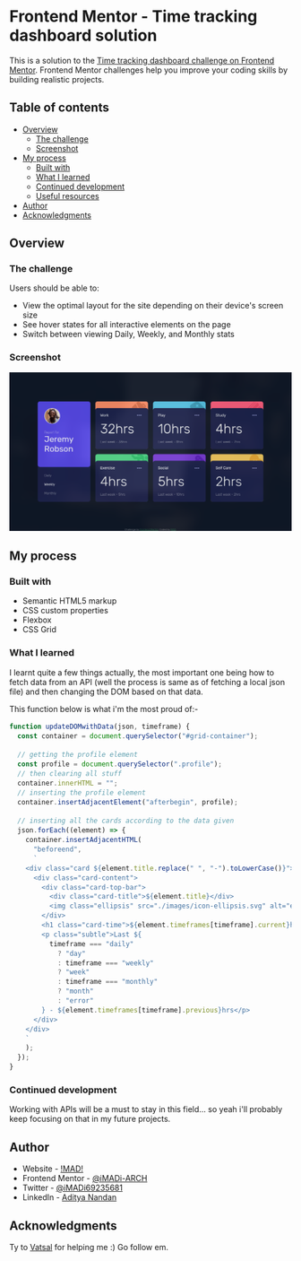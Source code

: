 # Frontend Mentor - Time tracking dashboard solution

This is a solution to the [Time tracking dashboard challenge on Frontend Mentor](https://www.frontendmentor.io/challenges/time-tracking-dashboard-UIQ7167Jw). Frontend Mentor challenges help you improve your coding skills by building realistic projects.

## Table of contents

- [Overview](#overview)
  - [The challenge](#the-challenge)
  - [Screenshot](#screenshot)
  <!-- - [Links](#links) -->
- [My process](#my-process)
  - [Built with](#built-with)
  - [What I learned](#what-i-learned)
  - [Continued development](#continued-development)
  - [Useful resources](#useful-resources)
- [Author](#author)
- [Acknowledgments](#acknowledgments)

## Overview

### The challenge

Users should be able to:

- View the optimal layout for the site depending on their device's screen size
- See hover states for all interactive elements on the page
- Switch between viewing Daily, Weekly, and Monthly stats

### Screenshot

![](./screenshot.png)

<!-- ### Links

- Solution URL: [Add solution URL here](https://your-solution-url.com)
- Live Site URL: [Add live site URL here](https://your-live-site-url.com) -->

## My process

### Built with

- Semantic HTML5 markup
- CSS custom properties
- Flexbox
- CSS Grid

### What I learned

I learnt quite a few things actually, the most important one being how to fetch data from an API (well the process is same as of fetching a local json file) and then changing the DOM based on that data.

This function below is what i'm the most proud of:-

```js
function updateDOMwithData(json, timeframe) {
  const container = document.querySelector("#grid-container");

  // getting the profile element
  const profile = document.querySelector(".profile");
  // then clearing all stuff
  container.innerHTML = "";
  // inserting the profile element
  container.insertAdjacentElement("afterbegin", profile);

  // inserting all the cards according to the data given
  json.forEach((element) => {
    container.insertAdjacentHTML(
      "beforeend",
      `
    <div class="card ${element.title.replace(" ", "-").toLowerCase()}">
      <div class="card-content">
        <div class="card-top-bar">
          <div class="card-title">${element.title}</div>
          <img class="ellipsis" src="./images/icon-ellipsis.svg" alt="ellipsis">
        </div>
        <h1 class="card-time">${element.timeframes[timeframe].current}hrs</h1>
        <p class="subtle">Last ${
          timeframe === "daily"
            ? "day"
            : timeframe === "weekly"
            ? "week"
            : timeframe === "monthly"
            ? "month"
            : "error"
        } - ${element.timeframes[timeframe].previous}hrs</p>
      </div>
    </div>
    `
    );
  });
}
```

### Continued development

Working with APIs will be a must to stay in this field... so yeah i'll probably keep focusing on that in my future projects.

## Author

- Website - [!MAD!](http://imadi-arch.github.io/)
- Frontend Mentor - [@iMADi-ARCH](https://www.frontendmentor.io/profile/iMADi-ARCH)
- Twitter - [@iMADi69235681](https://twitter.com/iMADi69235681)
- LinkedIn - [Aditya Nandan](https://www.linkedin.com/in/aditya-nandan-thats-it/)

## Acknowledgments

Ty to [Vatsal](https://github.com/vatsalbansal123) for helping me :)
Go follow em.
